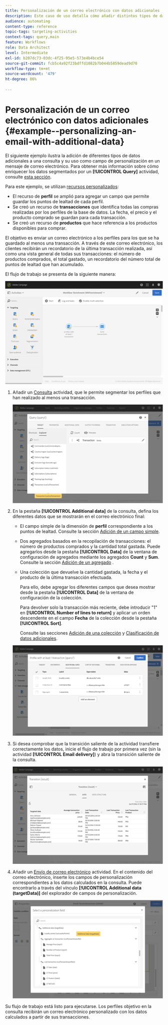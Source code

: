 ```yaml
---
title: Personalización de un correo electrónico con datos adicionales
description: Este caso de uso detalla cómo añadir distintos tipos de datos adicionales a una consulta y utilizarlos como campos de personalización en un mensaje de correo electrónico.
audience: automating
content-type: reference
topic-tags: targeting-activities
context-tags: query,main
feature: Workflows
role: Data Architect
level: Intermediate
exl-id: b207dc73-03dc-4f25-95e5-573e4b4bce54
source-git-commit: fcb5c4a92f23bdffd1082b7b044b5859dead9d70
workflow-type: tm+mt
source-wordcount: '479'
ht-degree: 86%

---
```


# Personalización de un correo electrónico con datos adicionales {#example--personalizing-an-email-with-additional-data}

El siguiente ejemplo ilustra la adición de diferentes tipos de datos adicionales a una consulta y su uso como campo de personalización en un mensaje de correo electrónico. Para obtener más información sobre cómo enriquecer los datos segmentados por un **[!UICONTROL Query]** actividad, consulte [esta sección](../../automating/using/query.md#enriching-data).

Para este ejemplo, se utilizan [recursos personalizados](../../developing/using/data-model-concepts.md):

* El recurso de **perfil** se amplió para agregar un campo que permite guardar los puntos de lealtad de cada perfil.
* Se creó un recurso de **transacciones** que identifica todas las compras realizadas por los perfiles de la base de datos. La fecha, el precio y el producto comprado se guardan para cada transacción.
* Se creó un recurso de **productos** que hace referencia a los productos disponibles para comprar.

El objetivo es enviar un correo electrónico a los perfiles para los que se ha guardado al menos una transacción. A través de este correo electrónico, los clientes recibirán un recordatorio de la última transacción realizada, así como una vista general de todas sus transacciones: el número de productos comprados, el total gastado, un recordatorio del número total de puntos de lealtad que han acumulado.

El flujo de trabajo se presenta de la siguiente manera:

![](assets/enrichment_example1.png)

1. Añadir un [Consulta](../../automating/using/query.md) actividad, que le permite segmentar los perfiles que han realizado al menos una transacción.

   ![](assets/enrichment_example2.png)

1. En la pestaña **[!UICONTROL Additional data]** de la consulta, defina los diferentes datos que se mostrarán en el correo electrónico final:

   * El campo simple de la dimensión de **perfil** correspondiente a los puntos de lealtad. Consulte la sección [Adición de un campo simple](../../automating/using/query.md#adding-a-simple-field).
   * Dos agregados basados en la recopilación de transacciones: el número de productos comprados y la cantidad total gastada. Puede agregarlos desde la pestaña **[!UICONTROL Data]** de la ventana de configuración de agregados mediante los agregados **Count** y **Sum**. Consulte la sección [Adición de un agregado](../../automating/using/query.md#adding-an-aggregate) .
   * Una colección que devuelve la cantidad gastada, la fecha y el producto de la última transacción efectuada.

     Para ello, debe agregar los diferentes campos que desea mostrar desde la pestaña **[!UICONTROL Data]** de la ventana de configuración de la colección.

     Para devolver solo la transacción más reciente, debe introducir &quot;1&quot; en **[!UICONTROL Number of lines to return]** y aplicar un orden descendente en el campo **Fecha** de la colección desde la pestaña **[!UICONTROL Sort]**.

     Consulte las secciones [Adición de una colección](../../automating/using/query.md#adding-a-collection) y [Clasificación de datos adicionales](../../automating/using/query.md#sorting-additional-data).

   ![](assets/enrichment_example4.png)

1. Si desea comprobar que la transición saliente de la actividad transfiere correctamente los datos, inicie el flujo de trabajo por primera vez (sin la actividad **[!UICONTROL Email delivery]**) y abra la transición saliente de la consulta.

   ![](assets/enrichment_example5.png)

1. Añadir un [Envío de correo electrónico](../../automating/using/email-delivery.md) actividad. En el contenido del correo electrónico, inserte los campos de personalización correspondientes a los datos calculados en la consulta. Puede encontrarlo a través del vínculo **[!UICONTROL Additional data (targetData)]** del explorador de campos de personalización.

   ![](assets/enrichment_example3.png)

Su flujo de trabajo está listo para ejecutarse. Los perfiles objetivo en la consulta recibirán un correo electrónico personalizado con los datos calculados a partir de sus transacciones.
